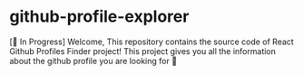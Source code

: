# github-profile-explorer
[🚧 In Progress] Welcome, This repository contains the source code of React Github Profiles Finder project! This project gives you all the information about the github profile you are looking for 🎱
